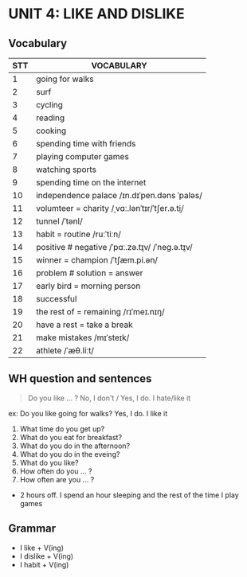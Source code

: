 # UNIT 4: LIKE AND DISLIKE

## Vocabulary

| STT | VOCABULARY                                     |
| --- | ---------------------------------------------- |
| 1   | going for walks                                |
| 2   | surf                                           |
| 3   | cycling                                        |
| 4   | reading                                        |
| 5   | cooking                                        |
| 6   | spending time with friends                     |
| 7   | playing computer games                         |
| 8   | watching sports                                |
| 9   | spending time on the internet                  |
| 10  | independence palace /ɪn.dɪˈpen.dəns ˈpaləs/    |
| 11  | volumteer = charity /ˌvɑː.lənˈtɪr/ˈtʃer.ə.t̬i/  |
| 12  | tunnel /ˈtənl/                                 |
| 13  | habit = routine /ruːˈtiːn/                     |
| 14  | positive # negative /ˈpɑː.zə.t̬ɪv/ /ˈneɡ.ə.t̬ɪv/ |
| 15  | winner = champion /ˈtʃæm.pi.ən/                |
| 16  | problem # solution = answer                    |
| 17  | early bird = morning person                    |
| 18  | successful                                     |
| 19  | the rest of = remaining /rɪˈmeɪ.nɪŋ/           |
| 20  | have a rest = take a break                     |
| 21  | make mistakes /mɪˈsteɪk/                       |
| 22  | athlete /ˈæθ.liːt/                             |

## WH question and sentences

> Do you like ... ?
> No, I don't / Yes, I do. I hate/like it

ex:
Do you like going for walks?
Yes, I do. I like it

1. What time do you get up?
2. What do you eat for breakfast?
3. What do you do in the afternoon?
4. What do you do in the eveing?
5. What do you like?
6. How often do you ... ?
7. How often are you ... ?

- 2 hours off. I spend an hour sleeping and the rest of the time I play games

## Grammar

- I like + V(ing)
- I dislike + V(ing)
- I habit + V(ing)
